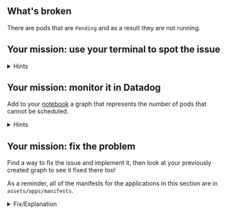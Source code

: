 ## What's broken

There are pods that are `Pending` and as a result they are not running.

## Your mission: use your terminal to spot the issue

<details>
<summary>Hints</summary>
The pod list has a `STATUS` column telling you in which state the pod is.
<br/><br/>

If you `kubectl describe pod <POD_NAME>` you will see some more details about
the life of the pod and what is going wrong.
</details>

## Your mission: monitor it in Datadog

Add to your [notebook](https://app.datadoghq.com/notebook) a graph that
represents the number of pods that cannot be scheduled.

<details>
<summary>Hints</summary>
`kubernetes_state.pod.status_phase` is giving you the count of the containers currently reporting per `phase` of the pod lifecycle (pending, running, succeeded, ...).
</details>

## Your mission: fix the problem

Find a way to fix the issue and implement it, then look at your previously
created graph to see it fixed there too!

As a reminder, all of the manifests for the applications in this section are in
`assets/apps/manifests`.

<details>
<summary>Fix/Explanation</summary>
These pods failed to run because the pod is requesting an absurdly large amount of
resources: 5000 CPU millicores (5 whole CPUs) and 32GB of memory.<br/><br/> 

A metric query that identifies this issue is to look at pods in error
`kubernetes_state.pod.status_phase` filtered on
`phase:pending`<br/><br/> 

In this case because the pod comes from a cronjob, we see that we are getting
more and more scheduling errors over time as every minute a new pod is created
by the cronjob. We have to patch the cronjob and then purge the old pods that
will never be able to be scheduled. <br/><br/>

A more reasonable request for resources might be: 50 millicores and 50 MB.<br/><br/>

Then to delete all the pending pods you can find a label that matches on all
those pods: here `app=americano`.<br/><br/>

Then delete them with that filter: `kubectl delete pod
-lapp=americano`<br/><br/>

Wait for the newest pod coming from the cronjob to be scheduled
properly.<br/><br/>

We included a sample patch as a solution:<br/><br/>
`kubectl patch cronjob americano-job --patch="$(cat assets/apps/fixes/americano-fix.yaml)"`
</details>
